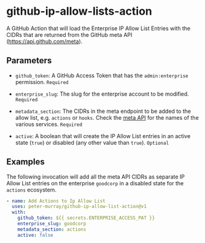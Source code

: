 # github-ip-allow-lists-action

A GitHub Action that will load the Enterprise IP Allow List Entries with the CIDRs that are returned from the GitHub meta API (https://api.github.com/meta).

## Parameters

* `github_token`: A GitHub Access Token that has the `admin:enterprise` permission. `Required`

* `enterprise_slug`: The slug for the enterprise account to be modified. `Required`

* `metadata_section`: The CIDRs in the meta endpoint to be added to the allow list, e.g. `actions` or `hooks`. Check the [meta API](https://api.github.com/meta) for the names of the various services. `Required`

* `active`: A boolean that will create the IP Allow List entries in an active state (`true`) or disabled (any other value than `true`). `Optional`

## Examples

The following invocation will add all the meta API CIDRs as separate IP Allow List entries on the enterprise `goodcorp` in a disabled state for the `actions` ecosystem.

```yml
- name: Add Actions to Ip Allow List
  uses: peter-murray/github-ip-allow-list-action@v1
  with:
    github_token: ${{ secrets.ENTERPRISE_ACCESS_PAT }}
    enterprise_slug: goodcorp
    metadata_section: actions
    active: false
```